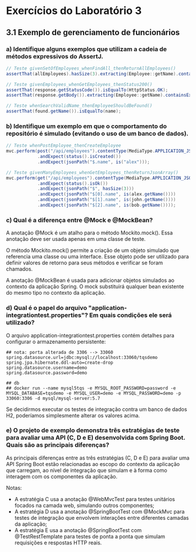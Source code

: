 # Exercícios do Laboratório 3

## 3.1 Exemplo de gerenciamento de funcionários

### a) Identifique alguns exemplos que utilizam a cadeia de métodos expressivos do AssertJ.

```java
// Teste givenSetOfEmployees_whenFindAll_thenReturnAllEmployees()
assertThat(allEmployees).hasSize(3).extracting(Employee::getName).containsOnly(alex.getName(), ron.getName(), bob.getName());

// Teste givenEmployees_whenGetEmployees_thenStatus200()
assertThat(response.getStatusCode()).isEqualTo(HttpStatus.OK);
assertThat(response.getBody()).extracting(Employee::getName).containsExactly("bob", "alex");

// Teste whenSearchValidName_thenEmployeeShouldBeFound()
assertThat(found.getName()).isEqualTo(name);
```

### b) Identifique um exemplo em que o comportamento do repositório é simulado (evitando o uso de um banco de dados).

```java
// Teste whenPostEmployee_thenCreateEmployee
mvc.perform(post("/api/employees").contentType(MediaType.APPLICATION_JSON).content(JsonUtils.toJson(alex)))
            .andExpect(status().isCreated())
            .andExpect(jsonPath("$.name", is("alex")));

// Teste givenManyEmployees_whenGetEmployees_thenReturnJsonArray()
mvc.perform(get("/api/employees").contentType(MediaType.APPLICATION_JSON))
            .andExpect(status().isOk())
            .andExpect(jsonPath("$", hasSize(3)))
            .andExpect(jsonPath("$[0].name", is(alex.getName())))
            .andExpect(jsonPath("$[1].name", is(john.getName())))
            .andExpect(jsonPath("$[2].name", is(bob.getName())));
```

### c) Qual é a diferença entre @Mock e @MockBean?

A anotação @Mock é um atalho para o método Mockito.mock(). Essa anotação deve ser usada apenas em uma classe de teste.

O método Mockito.mock() permite a criação de um objeto simulado que referencia uma classe ou uma interface. Esse objeto pode ser utilizado para definir valores de retorno para seus métodos e verificar se foram chamados.

A anotação @MockBean é usada para adicionar objetos simulados ao contexto da aplicação Spring. O mock substituirá qualquer bean existente do mesmo tipo no contexto da aplicação.

### d) Qual é o papel do arquivo "application-integrationtest.properties"? Em quais condições ele será utilizado?

O arquivo application-integrationtest.properties contém detalhes para configurar o armazenamento persistente:

```properties
## nota: porta alterada de 3306 --> 33060
spring.datasource.url=jdbc:mysql://localhost:33060/tqsdemo
spring.jpa.hibernate.ddl-auto=create-drop
spring.datasource.username=demo
spring.datasource.password=demo

## db
## docker run --name mysql5tqs -e MYSQL_ROOT_PASSWORD=password -e MYSQL_DATABASE=tqsdemo -e MYSQL_USER=demo -e MYSQL_PASSWORD=demo -p 33060:3306 -d mysql/mysql-server:5.7
```

Se decidirmos executar os testes de integração contra um banco de dados H2, poderíamos simplesmente alterar os valores acima.

### e) O projeto de exemplo demonstra três estratégias de teste para avaliar uma API (C, D e E) desenvolvida com Spring Boot. Quais são as principais diferenças?

As principais diferenças entre as três estratégias (C, D e E) para avaliar uma API Spring Boot estão relacionadas ao escopo do contexto da aplicação que carregam, ao nível de integração que simulam e à forma como interagem com os componentes da aplicação.

Notas:
- A estratégia C usa a anotação @WebMvcTest para testes unitários focados na camada web, simulando outros componentes;
- A estratégia D usa a anotação @SpringBootTest com @MockMvc para testes de integração que envolvem interações entre diferentes camadas da aplicação;
- A estratégia E usa a anotação @SpringBootTest com @TestRestTemplate para testes de ponta a ponta que simulam requisições e respostas HTTP reais.

